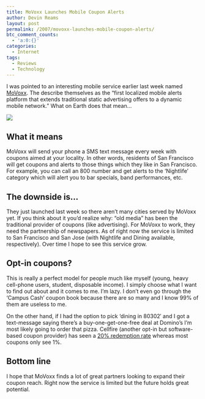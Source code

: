 ```yaml
---
title: MoVoxx Launches Mobile Coupon Alerts
author: Devin Reams
layout: post
permalink: /2007/movoxx-launches-mobile-coupon-alerts/
btc_comment_counts:
  - 'a:0:{}'
categories:
  - Internet
tags:
  - Reviews
  - Technology
---
```

I was pointed to an interesting mobile service earlier last week named [MoVoxx][1]. The describe themselves as the &#8220;first localized mobile alerts platform that extends traditional static advertising offers to a dynamic mobile network.&#8221; What on Earth does that mean&#8230;

<!--more-->

<img src="https://devin.reams.me/wp-content/uploads/2007/01/cellphone.png" align="center" />

## What it means

MoVoxx will send your phone a SMS text message every week with coupons aimed at your locality. In other words, residents of San Francisco will get coupons and alerts to those things which they like in San Francisco. For example, you can call an 800 number and get alerts to the &#8216;Nightlife&#8217; category which will alert you to bar specials, band performances, etc.

## The downside is&#8230;

They just launched last week so there aren&#8217;t many cities served by MoVoxx yet. If you think about it you&#8217;d realize why: &#8220;old media&#8221; has been the traditional provider of coupons (like advertising). For MoVoxx to work, they need the partnership of newspapers. As of right now the service is limited to San Francisco and San Jose (with Nightlife and Dining available, respectively). Over time I hope to see this service grow.

## Opt-in coupons?

This is really a perfect model for people much like myself (young, heavy cell-phone users, student, disposable income). I simply choose what I want to find out about and it comes to me. I&#8217;m lazy. I don&#8217;t even go through the &#8216;Campus Cash&#8217; coupon book because there are so many and I know 99% of them are useless to me.

On the other hand, if I had the option to pick &#8216;dining in 80302&#8242; and I got a text-message saying there&#8217;s a buy-one-get-one-free deal at Domino&#8217;s I&#8217;m most likely going to order that pizza. Cellfire (another opt-in but software-based coupon provider) has seen a [20% redemption rate][2] whereas most coupons only see 1%.

## Bottom line

I hope that MoVoxx finds a lot of great partners looking to expand their coupon reach. Right now the service is limited but the future holds great potential.

 [1]: http://movoxx.com/
 [2]: http://mobilecrunch.com/2006/06/27/cellfire-takes-coupon-app-national-tomorrow-but-the-real-story-is-usage/